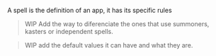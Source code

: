 A spell is the definition of an app, it has its specific rules 

> WIP Add the way to diferenciate the ones that use summoners, kasters or independent spells.

> WIP add the default values it can have and what they are.
